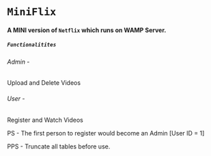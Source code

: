 # `MiniFlix`

#### A MINI version of ```Netflix``` which runs on WAMP Server.

##### ```Functionalitites```       

###### Admin - 
Upload and Delete Videos

###### User -
Register and Watch Videos

PS - The first person to register would become an Admin [User ID = 1]

PPS - Truncate all tables before use.
            
      
     
